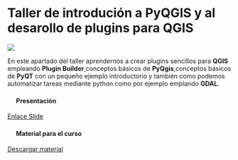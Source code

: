 
Taller de introdución a PyQGIS y al desarollo de plugins para QGIS
===================
 
![](https://www.dropbox.com/s/v7588tlbr07aj8v/front_pyqgis.PNG?dl=0)

En este apartado del taller aprendernos a crear plugins sencillos para **QGIS** empleando **Plugin Builder**,conceptos básicos de **PyQgis**,conceptos básicos de **PyQT** con un pequeño ejemplo introductorio y también como podemos automatizar tareas mediante python como por ejemplo emplando **GDAL**. 

#### <img src="https://goo.gl/AgKZVw" width="16"> Presentación

[Enlace Slide](https://goo.gl/nKAYWg)
 
#### <img src="https://goo.gl/MgG2TJ" width="16"> Material para el curso

[Descargar material](https://goo.gl/JWPki7)
